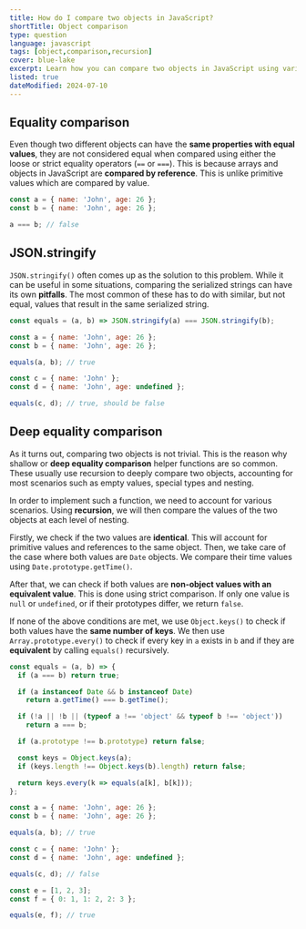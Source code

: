 ```yaml
---
title: How do I compare two objects in JavaScript?
shortTitle: Object comparison
type: question
language: javascript
tags: [object,comparison,recursion]
cover: blue-lake
excerpt: Learn how you can compare two objects in JavaScript using various different techniques.
listed: true
dateModified: 2024-07-10
---
```


## Equality comparison

Even though two different objects can have the **same properties with equal values**, they are not considered equal when compared using either the loose or strict equality operators (`==` or `===`). This is because arrays and objects in JavaScript are **compared by reference**. This is unlike primitive values which are compared by value.

```js
const a = { name: 'John', age: 26 };
const b = { name: 'John', age: 26 };

a === b; // false
```

## JSON.stringify

`JSON.stringify()` often comes up as the solution to this problem. While it can be useful in some situations, comparing the serialized strings can have its own **pitfalls**. The most common of these has to do with similar, but not equal, values that result in the same serialized string.

```js
const equals = (a, b) => JSON.stringify(a) === JSON.stringify(b);

const a = { name: 'John', age: 26 };
const b = { name: 'John', age: 26 };

equals(a, b); // true

const c = { name: 'John' };
const d = { name: 'John', age: undefined };

equals(c, d); // true, should be false
```

## Deep equality comparison

As it turns out, comparing two objects is not trivial. This is the reason why shallow or **deep equality comparison** helper functions are so common. These usually use recursion to deeply compare two objects, accounting for most scenarios such as empty values, special types and nesting.

In order to implement such a function, we need to account for various scenarios. Using **recursion**, we will then compare the values of the two objects at each level of nesting.

Firstly, we check if the two values are **identical**. This will account for primitive values and references to the same object. Then, we take care of the case where both values are `Date` objects. We compare their time values using `Date.prototype.getTime()`.

After that, we can check if both values are **non-object values with an equivalent value**. This is done using strict comparison. If only one value is `null` or `undefined`, or if their prototypes differ, we return `false`.

If none of the above conditions are met, we use `Object.keys()` to check if both values have the **same number of keys**. We then use `Array.prototype.every()` to check if every key in `a` exists in `b` and if they are **equivalent** by calling `equals()` recursively.

```js
const equals = (a, b) => {
  if (a === b) return true;

  if (a instanceof Date && b instanceof Date)
    return a.getTime() === b.getTime();

  if (!a || !b || (typeof a !== 'object' && typeof b !== 'object'))
    return a === b;

  if (a.prototype !== b.prototype) return false;

  const keys = Object.keys(a);
  if (keys.length !== Object.keys(b).length) return false;

  return keys.every(k => equals(a[k], b[k]));
};

const a = { name: 'John', age: 26 };
const b = { name: 'John', age: 26 };

equals(a, b); // true

const c = { name: 'John' };
const d = { name: 'John', age: undefined };

equals(c, d); // false

const e = [1, 2, 3];
const f = { 0: 1, 1: 2, 2: 3 };

equals(e, f); // true
```
